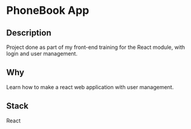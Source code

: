 # PhoneBook App

## Description
Project done as part of my front-end training for the React module, with login and user management. 

## Why
Learn how to make a react web application with user management. 

## Stack
React

